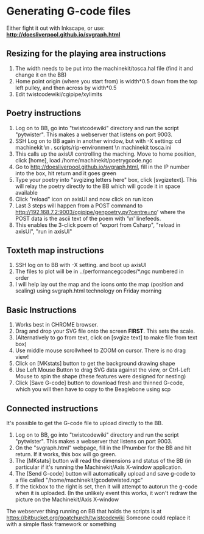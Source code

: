 # Generating G-code files

Either fight it out with Inkscape, or use:
**http://doesliverpool.github.io/svgraph.html**

## Resizing for the playing area instructions
1. The width needs to be put into the machinekit/tosca.hal file (find it and change it on the BB)
1. Home point origin (where you start from) is width\*0.5 down from the top left pulley, and then across by width\*0.5
1. Edit twistcodewiki/cgipipe/xylimits

## Poetry instructions
1. Log on to BB, go into "twistcodewiki" directory and run the script "pytwister".  This makes a webserver that listens on port 9003.
1. SSH Log on to BB again in another window, but with -X setting: cd machinekit \n . scripts/rip-environment \n machinekit tosca.ini
1. This calls up the axisUI controlling the maching.  Move to home position, click [home], load /home/machinekit/poetrygcode.ngc
1. Go to http://doesliverpool.github.io/svgraph.html, fill in the IP number into the box, hit return and it goes green
1. Type your poetry into "svgizing letters here" box, click [svgizetext].  This will relay the poetry directly to the BB which will gcode it in space available
1. Click "reload" icon on axisUI and now click on run icon
1. Last 3 steps will happen from a POST command to http://192.168.7.2:9003/cgipipe/genpoetry.py?centre=no' where the POST data is the ascii text of the poem with '\n' linefeeds.
1. This enables the 3-click poem of "export from Csharp", "reload in axisUI", "run in axisUI"

## Toxteth map instructions
1. SSH log on to BB with -X setting. and boot up axisUI
1. The files to plot will be in ../performancegcodes/*.ngc numbered in order
1. I will help lay out the map and the icons onto the map (position and scaling) using svgraph.html technology on Friday morning



## Basic Instructions

1. Works best in CHROME browser.
1. Drag and drop your SVG file onto the screen **FIRST**.  This sets the scale.
1. (Alternatively to go from text, click on [svgize text] to make file from text box)
1. Use middle mouse scrollwheel to ZOOM on cursor.  There is no drag view!
1. Click on [MKstats] button to get the background drawing shape
1. Use Left Mouse Button to drag SVG data against the view, or Ctrl-Left Mouse to spin the shape (these features were designed for nesting)
1. Click [Save G-code] button to download fresh and thinned G-code, which you will then have to copy to the Beaglebone using scp

## Connected instructions

It's possible to get the G-code file to upload directly to the BB.

1. Log on to BB, go into "twistcodewiki" directory and run the script "pytwister".  This makes a webserver that listens on port 9003.
1. On the "svgraph.html" webpage, fill in the IPnumber for the BB and hit return.  If it works, this box will go green.  
1. The [MKstats] button will read the dimensions and status of the BB (in particular if it's running the Machinekit/Axis X-window application.
1. The [Send G-code] button will automatically upload and save g-code to a file called "/home/machinekit/gcodetwisted.ngc"
1. If the tickbox to the right is set, then it will attempt to autorun the g-code when it is uploaded.   (In the unlikely event this works, it won't redraw the picture on the Machinekit/Axis X-window

The webserver thing running on BB that holds the scripts is at https://bitbucket.org/goatchurch/twistcodewiki
Someone could replace it with a simple flask framework or something


